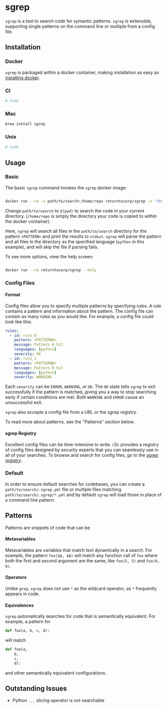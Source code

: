 # sgrep
`sgrep` is a tool to search code for *s*ymantic patterns. `sgrep` is extensible, supporting single patterns on the command line or multiple from a config file.

## Installation
### Docker
`sgrep` is packaged within a docker container, making installation as easy as [installing docker](https://docs.docker.com/install/).

### CI
```bash
# todo
```

### Mac
```bash
brew install sgrep
```

### Unix
```bash
# todo
```

## Usage
### Basic
The basic `sgrep` command invokes the `sgrep` docker image:
```bash

docker run --rm -v path/to/search:/home/repo returntocorp/sgrep -e '<PATTERN>' -l 'python'

```
Change `path/to/search` to `$(pwd)` to search the code in your current directory. (`/home/repo` is simply the directory your code is copied to within the docker container).

Here, `sgrep` will search all files in the `path/to/search` directory for the pattern `<PATTERN>` and print the results to `stdout`. `sgrep` will parse the pattern and all files in the directory as the specified language (`python` in this example), and will skip the file if parsing fails.

To see more options, view the help screen:
```bash

docker run --rm returntocorp/sgrep --help

```

### Config Files
#### Format
Config files allow you to specify multiple patterns by specifying rules. A rule contains a pattern and information about the pattern. The config file can contain as many rules as you would like. For example, a config file could look like this:
```yml
rules:
  - id: rule_0
    pattern: <PATTERNA>
    message: Pattern A hit
    languages: [python]
    severity: OK
  - id: rule_1
    pattern: <PATTERNB>
    message: Pattern B hit
    languages: [python]
    severity: WARNING
```
Each  `severity` can be `ERROR`, `WARNING`, or `OK`. The `OK` state tells `sgrep` to exit successfully if the pattern is matched, giving you a way to stop searching early if certain conditions are met. Both `WARNING` and `ERROR` cause an unsuccessful exit.

`sgrep` also accepts a config file from a URL or the sgrep registry.

To read more about patterns, see the "Patterns" section below.

#### sgrep Registry
Excellent config files can be time-intensive to write. r2c provides a registry of config files designed by security experts that you can seamlessly use in all of your searches. To browse and search for config files, go to the [sgrep registry](https://sgrep.dev/registry).

### Default
In order to ensure default searches for codebases, you can create a `path/to/search/.sgrep.yml` file or multiple files matching `path/to/search/.sgrep/*.yml` and by default `sgrep` will load those in place of a command line pattern.

## Patterns
Patterns are snippets of code that can be 

#### Metavariables
Metavariables are variables that match text dynamically in a search. For example, the pattern `foo($A, $A)` will match any function call of `foo` where both the first and second argument are the same, like `foo(5, 5)` and `foo(9, 9)`.

#### Operators
Unlike `grep`, `sgrep` does not use `*` as the wildcard operator, as `*` frequently appears in code.

#### Equivalences
`sgrep` automatically searches for code that is semantically equivalent. For example, a pattern for
```python
def foo(a, b, c, d):
```

will match

```python
def foo(a,
    b,
    c,
    d):
```
and other semantically equivalent configurations.

## Outstanding Issues
 * Python `...` slicing operator is not searchable

